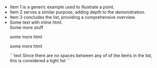 <!-- :max_width:50 -->

- Item 1 is a generic example used to illustrate a
  point.
- Item 2 serves a similar purpose, adding depth to
  the demonstration.
- Item 3 concludes the list, providing a
  comprehensive overview.
- Some text with inline html.<br> Some more
  <span>stuff</span>
  <!-- HTML blocks like comments and <p> tags are not wrapped because they aren't parsed as paragraphs... -->
  <p> some more html</p>
  <p>
    some
    more
    html
  </p>
  ```text
  Since there are no spaces between any of of the items in the list, this is considered a tight list
  ```
